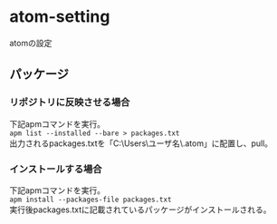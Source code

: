 # atom-setting
atomの設定

## パッケージ
### リポジトリに反映させる場合
下記apmコマンドを実行。  
`apm list --installed --bare > packages.txt`  
出力されるpackages.txtを「C:\\Users\\ユーザ名\\.atom」に配置し、pull。

### インストールする場合
下記apmコマンドを実行。  
`apm install --packages-file packages.txt`  
実行後packages.txtに記載されているパッケージがインストールされる。
